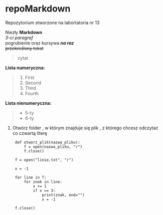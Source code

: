 # repoMarkdown

Repozytorium stworzone na labortatoria nr 13

Niezły **Markdown**  
*3-ci paragraf*  
pogrubienie oraz kursywa **_na raz_**  
~~przekreślony tekst~~
> cytat 

**Lista numeryczna:**
> 1. First
> 2. Second
> 3. Third
> 4. Fourth

**Lista nienumeryczna:**
> - 5-ty
> - 6-ty

1. Otwórz folder , w którym znajduje się plik , z którego chcesz odczytać co czwartą literę

        def otworz_plik(nazwa_pliku):
            f = open(nazwa_pliku, "r")
            f.close()

        f = open("linie.txt", "r")

        x = -1

        for line in f:
            for znak in line:
                x += 1
                if x == 3:
                    print(znak, end="")
                    x = -1

        f.close()
